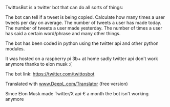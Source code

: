 TwittosBot is a twitter bot that can do all sorts of things:

The bot can tell if a tweet is being copied. Calculate how many times a user tweets per day on average. 
The number of tweets a user has made today. 
The number of tweets a user made yesterday. 
The number of times a user has said a certain word/phrase and many other things.

The bot has been coded in python using the twitter api and other python modules.

It was hosted on a raspberry pi 3b+ at home sadly twitter api don't work anymore thanks to elon musk :(

The bot link: https://twitter.com/twittosbot

Translated with www.DeepL.com/Translator (free version)

Since Elon Musk made Twitter/X api € a month the bot isn't working anymore
